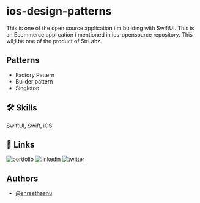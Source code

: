 # ios-design-patterns

This is one of the open source application i'm building with SwiftUI. This is an Ecommerce application i mentioned in ios-opensource repository. This wil;l be one of the product of StrLabz.

## Patterns

- Factory Pattern
- Builder pattern
- Singleton


## 🛠 Skills
SwiftUI, Swift, iOS


## 🔗 Links
[![portfolio](https://img.shields.io/badge/my_portfolio-000?style=for-the-badge&logo=ko-fi&logoColor=white)](https://strlabz.com/)
[![linkedin](https://img.shields.io/badge/linkedin-0A66C2?style=for-the-badge&logo=linkedin&logoColor=white)](https://www.linkedin.com/in/shreethaanu-raveendran-7a6275b2/)
[![twitter](https://img.shields.io/badge/blog-1DA1F2?style=for-the-badge&logo=blogs&logoColor=white)](https://shreethaanur.medium.com/)


## Authors

- [@shreethaanu](https://www.github.com/shreethaanu)
